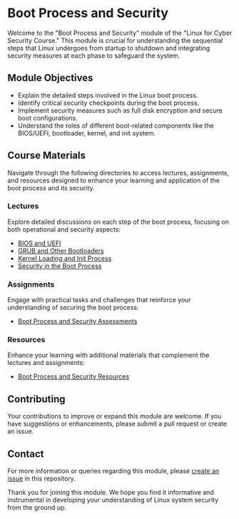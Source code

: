 # Boot Process and Security

Welcome to the "Boot Process and Security" module of the "Linux for Cyber Security Course." This module is crucial for understanding the sequential steps that Linux undergoes from startup to shutdown and integrating security measures at each phase to safeguard the system.

## Module Objectives

- Explain the detailed steps involved in the Linux boot process.
- Identify critical security checkpoints during the boot process.
- Implement security measures such as full disk encryption and secure boot configurations.
- Understand the roles of different boot-related components like the BIOS/UEFI, bootloader, kernel, and init system.

## Course Materials

Navigate through the following directories to access lectures, assignments, and resources designed to enhance your learning and application of the boot process and its security.

### Lectures

Explore detailed discussions on each step of the boot process, focusing on both operational and security aspects:

- [BIOS and UEFI](Lectures/01_BIOS_and_UEFI.md)
- [GRUB and Other Bootloaders](Lectures/02_GRUB_and_Bootloaders.md)
- [Kernel Loading and Init Process](Lectures/03_Kernel_Loading_and_Init_Process.md)
- [Security in the Boot Process](Lectures/04_Security_in_the_Boot_Process.md)

### Assignments

Engage with practical tasks and challenges that reinforce your understanding of securing the boot process:

- [Boot Process and Security Assessments](Assignments/03_Boot_Process_and_Security_Assignments.md)

### Resources

Enhance your learning with additional materials that complement the lectures and assignments:

- [Boot Process and Security Resources](Resources/03_Boot_Process_and_Security_Resources.md)

## Contributing

Your contributions to improve or expand this module are welcome. If you have suggestions or enhancements, please submit a pull request or create an issue.

## Contact

For more information or queries regarding this module, please [create an issue](https://github.com/moeinfatehi/LinuxForCyberSecurityCourse/issues) in this repository.

Thank you for joining this module. We hope you find it informative and instrumental in developing your understanding of Linux system security from the ground up.
